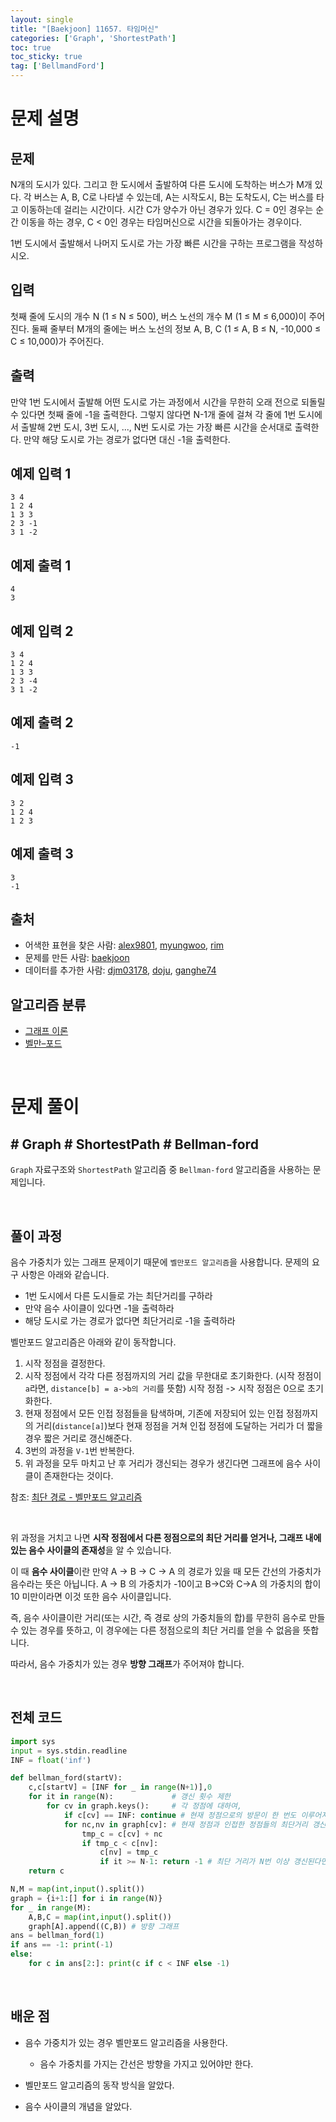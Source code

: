 ```yaml
---
layout: single
title: "[Baekjoon] 11657. 타임머신"
categories: ['Graph', 'ShortestPath']
toc: true
toc_sticky: true
tag: ['BellmandFord']
---
```


# 문제 설명

## 문제

N개의 도시가 있다. 그리고 한 도시에서 출발하여 다른 도시에 도착하는 버스가 M개 있다. 각 버스는 A, B, C로 나타낼 수 있는데, A는 시작도시, B는 도착도시, C는 버스를 타고 이동하는데 걸리는 시간이다. 시간 C가 양수가 아닌 경우가 있다. C = 0인 경우는 순간 이동을 하는 경우, C < 0인 경우는 타임머신으로 시간을 되돌아가는 경우이다.

1번 도시에서 출발해서 나머지 도시로 가는 가장 빠른 시간을 구하는 프로그램을 작성하시오.

## 입력

첫째 줄에 도시의 개수 N (1 ≤ N ≤ 500), 버스 노선의 개수 M (1 ≤ M ≤ 6,000)이 주어진다. 둘째 줄부터 M개의 줄에는 버스 노선의 정보 A, B, C (1 ≤ A, B ≤ N, -10,000 ≤ C ≤ 10,000)가 주어진다. 

## 출력

만약 1번 도시에서 출발해 어떤 도시로 가는 과정에서 시간을 무한히 오래 전으로 되돌릴 수 있다면 첫째 줄에 -1을 출력한다. 그렇지 않다면 N-1개 줄에 걸쳐 각 줄에 1번 도시에서 출발해 2번 도시, 3번 도시, ..., N번 도시로 가는 가장 빠른 시간을 순서대로 출력한다. 만약 해당 도시로 가는 경로가 없다면 대신 -1을 출력한다.

## 예제 입력 1 

```
3 4
1 2 4
1 3 3
2 3 -1
3 1 -2
```

## 예제 출력 1 

```
4
3
```

## 예제 입력 2 

```
3 4
1 2 4
1 3 3
2 3 -4
3 1 -2
```

## 예제 출력 2 

```
-1
```

## 예제 입력 3 

```
3 2
1 2 4
1 2 3
```

## 예제 출력 3 

```
3
-1
```

## 출처

- 어색한 표현을 찾은 사람: [alex9801](https://www.acmicpc.net/user/alex9801), [myungwoo](https://www.acmicpc.net/user/myungwoo), [rim](https://www.acmicpc.net/user/rim)
- 문제를 만든 사람: [baekjoon](https://www.acmicpc.net/user/baekjoon)
- 데이터를 추가한 사람: [djm03178](https://www.acmicpc.net/user/djm03178), [doju](https://www.acmicpc.net/user/doju), [ganghe74](https://www.acmicpc.net/user/ganghe74)

## 알고리즘 분류

- [그래프 이론](https://www.acmicpc.net/problem/tag/7)
- [벨만–포드](https://www.acmicpc.net/problem/tag/10)

<br>

# 문제 풀이

## \# Graph \# ShortestPath \# Bellman-ford

`Graph` 자료구조와 `ShortestPath` 알고리즘 중 `Bellman-ford` 알고리즘을 사용하는 문제입니다. 

<br>

## 풀이 과정

음수 가중치가 있는 그래프 문제이기 때문에 `벨만포드 알고리즘`을 사용합니다. 문제의 요구 사항은 아래와 같습니다. 

* 1번 도시에서 다른 도시들로 가는 최단거리를 구하라
* 만약 음수 사이클이 있다면 -1을 출력하라
* 해당 도시로 가는 경로가 없다면 최단거리로 -1을 출력하라

벨만포드 알고리즘은 아래와 같이 동작합니다. 

1. 시작 정점을 결정한다.
2. 시작 정점에서 각각 다른 정점까지의 거리 값을 무한대로 초기화한다. (시작 정점이 `a`라면, `distance[b] = a->b의 거리`를 뜻함) 시작 정점 -> 시작 정점은 0으로 초기화한다.
3. 현재 정점에서 모든 인접 정점들을 탐색하며, 기존에 저장되어 있는 인접 정점까지의 거리(`distance[a]`)보다 현재 정점을 거쳐 인접 정점에 도달하는 거리가 더 짧을 경우 짧은 거리로 갱신해준다.
4. 3번의 과정을 `V-1`번 반복한다.
5. 위 과정을 모두 마치고 난 후 거리가 갱신되는 경우가 생긴다면 그래프에 음수 사이클이 존재한다는 것이다.

참조: [최단 경로 - 벨만포드 알고리즘](https://velog.io/@younge/Python-%EC%B5%9C%EB%8B%A8-%EA%B2%BD%EB%A1%9C-%EB%B2%A8%EB%A7%8C-%ED%8F%AC%EB%93%9CBellman-Ford-%EC%95%8C%EA%B3%A0%EB%A6%AC%EC%A6%98)

<br>

위 과정을 거치고 나면 **시작 정점에서 다른 정점으로의 최단 거리를 얻거나, 그래프 내에 있는 음수 사이클의 존재성**을 알 수 있습니다. 

이 때 **음수 사이클**이란 만약 A -> B -> C -> A 의 경로가 있을 때 모든 간선의 가중치가 음수라는 뜻은 아닙니다. A -> B 의 가중치가 -10이고 B->C와 C->A 의 가중치의 합이 10 미만이라면 이것 또한 음수 사이클입니다. 

즉, 음수 사이클이란 거리(또는 시간, 즉 경로 상의 가중치들의 합)를 무한히 음수로 만들 수 있는 경우를 뜻하고, 이 경우에는 다른 정점으로의 최단 거리를 얻을 수 없음을 뜻합니다. 

따라서, 음수 가중치가 있는 경우 **방향 그래프**가 주어져야 합니다. 

<br>

## 전체 코드



```python
import sys
input = sys.stdin.readline
INF = float('inf')

def bellman_ford(startV):
    c,c[startV] = [INF for _ in range(N+1)],0
    for it in range(N):             # 갱신 횟수 제한
        for cv in graph.keys():     # 각 정점에 대하여,
            if c[cv] == INF: continue # 현재 정점으로의 방문이 한 번도 이루어지지 않았다면 갱신을 하지 않는다.
            for nc,nv in graph[cv]: # 현재 정점과 인접한 정점들의 최단거리 갱신
                tmp_c = c[cv] + nc
                if tmp_c < c[nv]:
                    c[nv] = tmp_c
                    if it >= N-1: return -1 # 최단 거리가 N번 이상 갱신된다면 음수 사이클에 갖힌 것 
    return c

N,M = map(int,input().split())
graph = {i+1:[] for i in range(N)}
for _ in range(M):
    A,B,C = map(int,input().split())
    graph[A].append((C,B)) # 방향 그래프
ans = bellman_ford(1)
if ans == -1: print(-1)
else: 
    for c in ans[2:]: print(c if c < INF else -1)
```







<br>

## 배운 점

* 음수 가중치가 있는 경우 벨만포드 알고리즘을 사용한다. 
  * 음수 가중치를 가지는 간선은 방향을 가지고 있어야만 한다. 

* 벨만포드 알고리즘의 동작 방식을 알았다. 
* 음수 사이클의 개념을 알았다. 















